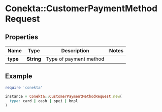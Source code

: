 # Conekta::CustomerPaymentMethodRequest

## Properties

| Name | Type | Description | Notes |
| ---- | ---- | ----------- | ----- |
| **type** | **String** | Type of payment method |  |

## Example

```ruby
require 'conekta'

instance = Conekta::CustomerPaymentMethodRequest.new(
  type: card | cash | spei | bnpl
)
```

